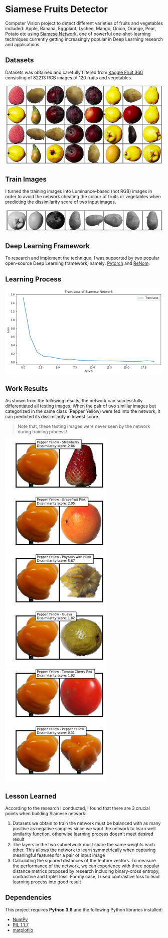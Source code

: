 # Siamese Fruits Detector

Computer Vision project to detect different varieties of fruits and vegetables included: Apple, Banana, Eggplant, Lychee, Mango, Onion, Orange, Pear, Potato etc using [Siamese Network](https://www.cs.cmu.edu/~rsalakhu/papers/oneshot1.pdf), one of powerful one-shot-learning techniques currently getting increasingly popular in Deep Learning research and applications.

## Datasets

Datasets was obtained and carefully filtered from [Kaggle Fruit 360](https://www.kaggle.com/moltean/fruits) consisting of 82213 RGB images of 120 fruits and vegetables.

![](./images/datasets_images.png)

## Train Images

I turned the training images into Luminance-based (not RGB) images in order to avoid the network cheating the colour of fruits or vegetables when predicting the dissimilarity score of two input images.

![](./images/training_images.png)

## Deep Learning Framework

To research and implement the technique, I was supported by two popular open-source Deep Learning framework, namely: [Pytorch](https://pytorch.org/) and [ReNom](https://renom.jp).

## Learning Process

![](./images/final_train_loss.png)

## Work Results

As shown from the following results, the network can successfully differentiated all testing images. When the pair of two simillar images but categorized in the same class (Pepper Yellow) were fed into the network, it can predicted its dissimilarity in lowest score.

> Note that, these testing images were never seen by the network during training process!

![](./images/result1.png)
![](./images/result2.png)
![](./images/result3.png)
![](./images/result4.png)
![](./images/result5.png)
![](./images/result6.png)

## Lesson Learned
According to the research I conducted, I found that there are 3 crucial points when building Siamese network:

1. Datasets we obtain to train the network must be balanced with as many positive as negative samples since we want the network to learn well similarity function, otherwise learning process doesn’t meet desired result
2. The layers in the two subnetwork must share the same weights each other. This allows the network to learn symmetrically when capturing meaningful features for a pair of input image
3. Calculating the squared distances of the feature vectors. To measure the performance of the network, we can experience with three popular distance metrics proposed by research including binary-cross entropy, contrastive and triplet loss. For my case, I used contrastive loss to lead learning process into good result

## Dependencies

This project requires **Python 3.6** and the following Python libraries installed:

* [NumPy](https://www.numpy.org/)
* [PIL 1.1.7](https://pillow.readthedocs.io/)
* [matplotlib](https://matplotlib.org/)
